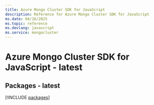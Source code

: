 ```yaml
---
title: Azure Mongo Cluster SDK for JavaScript
description: Reference for Azure Mongo Cluster SDK for JavaScript
ms.date: 04/16/2025
ms.topic: reference
ms.devlang: javascript
ms.service: mongocluster
---
```

# Azure Mongo Cluster SDK for JavaScript - latest
## Packages - latest
[!INCLUDE [packages](mongo-cluster-index.md)]